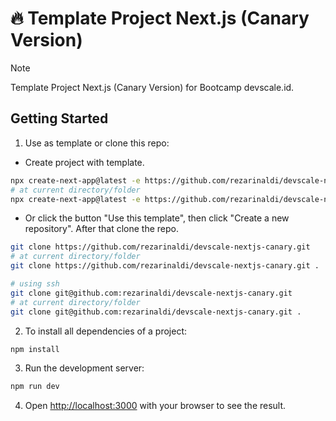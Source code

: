 # 🔥 Template Project Next.js (Canary Version)

> [!NOTE]
> Template Project Next.js (Canary Version) for Bootcamp devscale.id.

## Getting Started

1. Use as template or clone this repo:

- Create project with template.

```bash
npx create-next-app@latest -e https://github.com/rezarinaldi/devscale-nextjs-canary
# at current directory/folder
npx create-next-app@latest -e https://github.com/rezarinaldi/devscale-nextjs-canary .
```

- Or click the button "Use this template", then click "Create a new repository". After that clone the repo.

```bash
git clone https://github.com/rezarinaldi/devscale-nextjs-canary.git
# at current directory/folder
git clone https://github.com/rezarinaldi/devscale-nextjs-canary.git .

# using ssh
git clone git@github.com:rezarinaldi/devscale-nextjs-canary.git
# at current directory/folder
git clone git@github.com:rezarinaldi/devscale-nextjs-canary.git .
```

2. To install all dependencies of a project:

```bash
npm install
```

3. Run the development server:

```bash
npm run dev
```

4. Open [http://localhost:3000](http://localhost:3000) with your browser to see the result.
